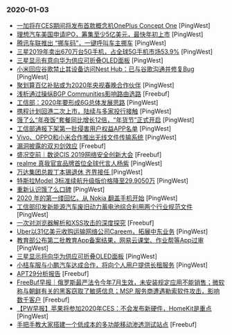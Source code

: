 ### 2020-01-03

* [一加将在CES期间将发布首款概念机OnePlus Concept One](https://www.pingwest.com/w/202250) [PingWest]
* [理想汽车美国申请IPO，筹集至少5亿美元，最快年初上市](https://www.pingwest.com/w/202247) [PingWest]
* [腾讯车联推出 “挪车码”，一键呼叫车主挪车](https://www.pingwest.com/w/202243) [PingWest]
* [三星2019年卖出670万台5G手机，占全球5G手机市场53.9%](https://www.pingwest.com/w/202231) [PingWest]
* [三星显示有意向华为供应可折叠OLED面板](https://www.pingwest.com/w/202228) [PingWest]
* [小米回应谷歌禁止其设备访问Nest Hub：已与谷歌沟通并修复Bug](https://www.pingwest.com/w/202205) [PingWest]
* [聚划算百亿补贴或为2020年央视春晚合作伙伴](https://www.pingwest.com/w/202196) [PingWest]
* [浅析通过操纵BGP Communities影响路由选路](https://www.freebuf.com/articles/network/223879.html) [Freebuf]
* [工信部：2020年要形成6G总体发展思路](https://www.pingwest.com/w/202193) [PingWest]
* [携程计划回港二次上市，陆续与多家投行接触](https://www.pingwest.com/w/202185) [PingWest]
* [饿了么“年夜饭”套餐同比增长12倍，“年货节”正式开启](https://www.pingwest.com/w/202174) [PingWest]
* [工信部通报下架第一批侵害用户权益APP名单](https://www.pingwest.com/w/202171) [PingWest]
* [Vivo、OPPO和小米合作推出无线文件传输系统](https://www.pingwest.com/w/202168) [PingWest]
* [漏洞披露的双刃剑效应](https://www.freebuf.com/articles/neopoints/223312.html) [Freebuf]
* [盛况空前｜数说CIS 2019网络安全创新大会](https://www.freebuf.com/news/224426.html) [Freebuf]
* [realme 真我官宣品牌首位全球代言人杨紫](https://www.pingwest.com/w/202165) [PingWest]
* [万达集团总裁丁本锡退休 齐界接任 ](https://www.pingwest.com/w/202157) [PingWest]
* [特斯拉Model 3标准续航升级版价格降至29.9050万](https://www.pingwest.com/w/202155) [PingWest]
* [重新认识饿了么口碑](https://www.pingwest.com/a/201826) [PingWest]
* [2020 年的第一缕回忆，从 Nokia 翻盖手机开始](https://www.pingwest.com/a/202097) [PingWest]
* [工信部印发新能源汽车废旧动力蓄电池综合利用两个行业规范文件](https://www.pingwest.com/w/202140) [PingWest]
* [一次对浏览器解析和XSS攻击的深度探究](https://www.freebuf.com/articles/web/222849.html) [Freebuf]
* [Uber以31亿美元收购运输网络公司Careem，拓展中东业务](https://www.pingwest.com/w/202136) [PingWest]
* [教育部公布第二批教育App备案结果，网易云课堂、作业帮等App过审](https://www.pingwest.com/w/202134) [PingWest]
* [三星显示将向华为供应可折叠OLED面板](https://www.pingwest.com/w/202131) [PingWest]
* [小桔车服与小鹏汽车达成合作，将向个人用户提供长租服务](https://www.pingwest.com/w/202127) [PingWest]
* [APT29分析报告](https://www.freebuf.com/articles/network/222558.html) [Freebuf]
* [FreeBuf早报｜俄罗斯最严法令今年7月生效，未安装规定应用不能销售；微软称与朝鲜有关的黑客窃取了敏感信息；MSP 服务商遭遇勒索软件攻击，影响数千客户](https://www.freebuf.com/news/224400.html) [Freebuf]
* [【PW早报】苹果将参加2020年CES：不会发布新硬件，HomeKit是重点](https://www.pingwest.com/w/202114) [PingWest]
* [手把手教大家搭建一个低成本的多功能移动渗透测试站点](https://www.freebuf.com/geek/223115.html) [Freebuf]
